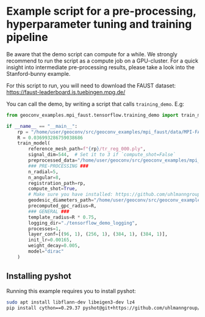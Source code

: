 # Example script for a pre-processing, hyperparameter tuning and training pipeline

Be aware that the demo script can compute for a while. We strongly recommend to run the script as a compute job
on a GPU-cluster. For a quick insight into intermediate pre-processing results, please take a look into the
Stanford-bunny example.

For this script to run, you will need to download the FAUST dataset:
https://faust-leaderboard.is.tuebingen.mpg.de/

You can call the demo, by writing a script that calls `training_demo`. E.g:

```python
from geoconv_examples.mpi_faust.tensorflow.training_demo import train_model

if __name__ == "__main__":
    rp = "/home/user/geoconv/src/geoconv_examples/mpi_faust/data/MPI-FAUST/training/registrations"
    R = 0.036993286759038686
    train_model(
        reference_mesh_path=f"{rp}/tr_reg_000.ply",
        signal_dim=544,  # Set it to 3 if `compute_shot=False`
        preprocessed_data="/home/user/geoconv/src/geoconv_examples/mpi_faust/data/preprocessed_dataset_5_8",
        ### PRE-PROCESSING ###
        n_radial=5,
        n_angular=8,
        registration_path=rp,
        compute_shot=True,
        # Make sure you have installed: https://github.com/uhlmanngroup/pyshot (do not use `pip install pyshot`!)
        geodesic_diameters_path="/home/user/geoconv/src/geoconv_examples/mpi_faust/data/geodesic_diameters.npy",
        precomputed_gpc_radius=R,
        ### GENERAL ###
        template_radius=R * 0.75,
        logging_dir="./tensorflow_demo_logging",
        processes=1,
        layer_conf=[(96, 1), (256, 1), (384, 1), (384, 1)],
        init_lr=0.00165,
        weight_decay=0.005,
        model="dirac"
    )
```

## Installing pyshot

Running this example requires you to install pyshot:
```bash
sudo apt install libflann-dev libeigen3-dev lz4
pip install cython==0.29.37 pyshot@git+https://github.com/uhlmanngroup/pyshot@master
```